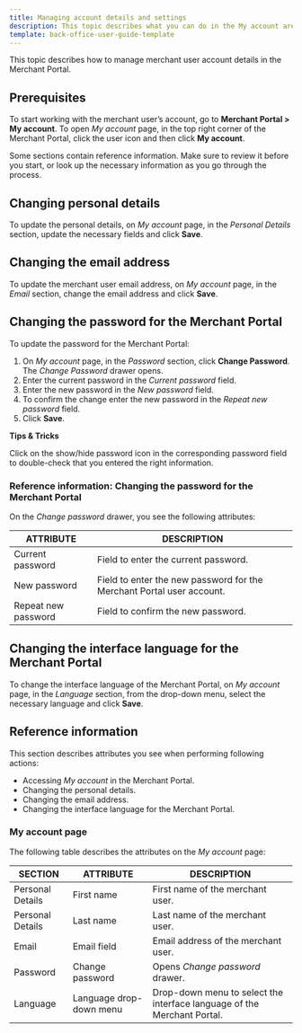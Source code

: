 ```yaml
---
title: Managing account details and settings
description: This topic describes what you can do in the My account area of the Merchant Portal.
template: back-office-user-guide-template
---
```


This topic describes how to manage merchant user account details in the Merchant Portal.

## Prerequisites

To start working with the merchant user’s account, go to **Merchant Portal > My account**.
To open *My account* page, in the top right corner of the Merchant Portal, click the user icon and then click **My account**.

Some sections contain reference information. Make sure to review it before you start, or look up the necessary information as you go through the process.

## Changing personal details

To update the personal details, on *My account* page, in the *Personal Details* section, update the necessary fields and click **Save**.

## Changing the email address

To update the merchant user email address, on *My account* page, in the *Email* section, change the email address and click **Save**.

## Changing the password for the Merchant Portal

To update the password for the Merchant Portal:

1. On *My account* page, in the *Password* section, click **Change Password**. The *Change Password* drawer opens.
2. Enter the current password in the *Current password* field.
3. Enter the new password in the *New password* field.
4. To confirm the change enter the new password in the *Repeat new password* field.
5. Click **Save**.


**Tips & Tricks**

Click on the show/hide password icon in the corresponding password field to double-check that you entered the right information.

### Reference information: Changing the password for the Merchant Portal

On the *Change password* drawer, you see the following attributes:

| ATTRIBUTE        | DESCRIPTION        |
| ---------------- | ---------------------- |
| Current password | Field to enter the current password.|   
|  New password | Field to enter the new password for the Merchant Portal user account. |
| Repeat new password | Field to confirm the new password.|


## Changing the interface language for the Merchant Portal

To change the interface language of the Merchant Portal, on *My account* page, in the *Language* section, from the drop-down menu, select the necessary language and click **Save**.

## Reference information

This section describes attributes you see when performing following actions:
* Accessing *My account* in the Merchant Portal.
* Changing the personal details.
* Changing the email address.
* Changing the interface language for the Merchant Portal.

### My account page

The following table describes the attributes on the *My account* page:

| SECTION          | ATTRIBUTE        | DESCRIPTION        |
| ---------------- | ---------------- | ---------------------- |
| Personal Details | First name              | First name of the merchant user.                             |
| Personal Details | Last name               | Last name of the merchant user.                              |
| Email            | Email field             | Email address of the merchant user.                          |
| Password         | Change password         | Opens *Change password* drawer.                              |
| Language         | Language drop-down menu | Drop-down menu to select the interface language of the Merchant Portal. |
